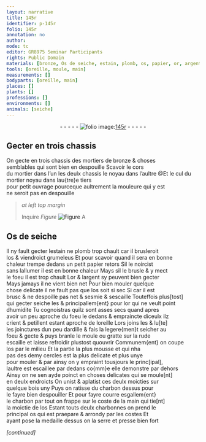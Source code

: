 ```yaml
---
layout: narrative
title: 145r
identifier: p-145r
folio: 145r
annotation: no
author:
mode: tc
editor: GR8975 Seminar Participants
rights: Public Domain
materials: [bronze, Os de seiche, estain, plomb, os, papier, or, argent, lute, ardille, charbon]
tools: [oreille, moule, main]
measurements: []
bodyparts: [oreille, main]
places: []
plants: []
professions: []
environments: []
animals: [seiche]
---
```


<div class="folio" align="center">- - - - - <a href="http://gallica.bnf.fr/ark:/12148/btv1b10500001g/f295.image" target="_blank"><img src="https://cu-mkp.github.io/2017-workshop-edition/assets/photo-icon.png" alt="folio image: " style="display:inline-block; margin-bottom:-3px;"/>145r</a> - - - - - </div>  
  

## Gecter en trois chassis

 
On gecte en trois chassis des mortiers de <span class="m">bronze</span> & choses<br/> semblables qui sont bien en despouille Scavoir le cors<br/> du mortier dans l’un <span class="del">les deulx chassis</span> <span class="add">le noyau dans l’aultre</span> @Et le <span class="add">cul du mortier</span> <span class="del">noyau</span> dans l<span class="del">au{tre}</span>e tiers<br/> <span class="del">pour petit ouvrage</span> pourceque aultrement la mouleure qui y est<br/> ne seroit pas en despouille
 
 
> *at left top margin*
> 
> 
> Inquire 
> *Figure*
> <a href="https://drive.google.com/open?id=0B9-oNrvWdlO5MXRaSldvRzY2UTg" target="_blank"><img src="https://cu-mkp.github.io/GR8975-edition/assets/photo-icon.png" alt="Figure" style="display:inline-block; margin-bottom:-3px;"/></a>
 A

 
 
  

## <span class="m">Os de <span class="al">seiche</span></span>

 
Il ny fault gecter l<span class="m">estain</span> ne <span class="m">plomb</span> trop chault car il brusleroit<br/> l<span class="m">os</span> & viendroict grumeleus Et pour scavoir quand il sera en bonne<br/> chaleur trempe dedans un petit <span class="m">papier</span> retors Sil le noircist<br/> sans lallumer il est en bonne chaleur Mays sil le brusle & y mect<br/> le foeu il est trop chault L<span class="m">or</span> & l<span class="m">argent</span> sy peuvent bien gecter<br/> Mays jamays il ne vient bien net Pour bien mouler quelque<br/> chose delicate il ne fault pas que l<span class="m">os</span> soit si sec <span class="del">Si</span> car il est<br/> brusc & ne despoille pas net & sesmie & sescaille Touteffois plus[tost]<br/> qui gecter <span class="al">seiche</span> les & principallem{ent} pour l<span class="m">or</span> qui ne veult point<br/> dhumidite Tu cognoistras quilz sont asses secs quand apres<br/> avoir un peu aproche du foeu le dedans & empraincte diceulx ilz<br/> crient & petillent estant aproche de l<span class="tl"><span class="bp">oreille</span></span> Lors joins les & <span class="m">lu[te]</span><br/> les joinctures dun peu d<span class="m">ardille</span> & fais la legere{men}t seicher au<br/> foeu & gecte & puys branle le <span class="tl">moule</span> ou gratte sur la rude<br/> escaille et laisse refroidir plustost quouvrir Communem{ent} on coupe<br/> l<span class="m">os</span> par le milieu Et la partie la plus mousse et qui nha<br/> pas des demy cercles  est la plus delicate et plus unye<br/> pour mouler & par ainsy on y empraint tousjours le princ[ipal],<br/> laultre est escaillee par dedans co{mm}e elle demonstre par dehors<br/> Ainsy on ne sen ayde poinct en choses delicates qui se moule[nt]<br/> en deulx endroicts On unist & aplatist ces deulx moicties sur<br/> quelque bois uny Puys on ratisse du <span class="m">charbon</span> dessus pour<br/> le fayre bien despouiller Et pour fayre courre esgallem{ent}<br/> le <span class="m">charbon</span> par tout on frappe sur le coste de la <span class="tl"><span class="bp">main</span></span> qui tie[nt]<br/> la moictie de l<span class="m">os</span> Estant touts deulx charbonnes on prend le<br/> principal <span class="m">os</span> qui est praepare & arrondy par les costes Et<br/> ayant pose la medaille dessus on la serre et presse bien fort
 
*[continued]*
 
